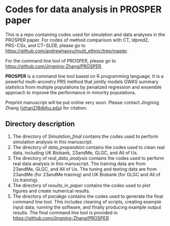 
# Codes for data analysis in PROSPER paper

This is a repo containing codes used for simulation and data analyses in the PROSPER paper. For codes of method comparison with CT, ldpred2, PRS−CSx, and CT−SLEB, please go to https://github.com/andrewhaoyu/multi_ethnic/tree/master.

For the command line tool of PROSPER, please go to https://github.com/Jingning-Zhang/PROSPER.


**PROSPER** is a command line tool based on R programming language. It is a powerful multi-ancestry PRS method that jointly models GWAS summary statistics from multiple populations by penalized regression and ensemble approach to improve the performance in minority populations.

Preprint manuscript will be put online very soon. Please contact Jingning Zhang (jzhan218@jhu.edu) for citation.


## Directory description

1. The directory of *Simulation_final* contains the codes used to perform simulation analysis in this manuscript.
2. The directory of *data_preparation* contains the codes used to clean real data, including UK Biobank, 23andMe, GLGC, and All of Us. 
3. The directory of *real_data_analysis* contains the codes used to perform real data analysis in this manuscript. The training data are from 23andMe, GLGC, and All of Us. The tuning and testing data are from 23andMe (for 23andMe training) and UK Biobank (for GLGC and All of Us training). 
4. The directory of *results_in_paper* contains the codes used to plot figures and create numerical results. 
5. The directory of *pacakge* contains the codes used to generate the final command line tool. This includes cleaning of scripts, creating example input data, running the software, and finally producing example output results. The final command line tool is provided in https://github.com/Jingning-Zhang/PROSPER.
